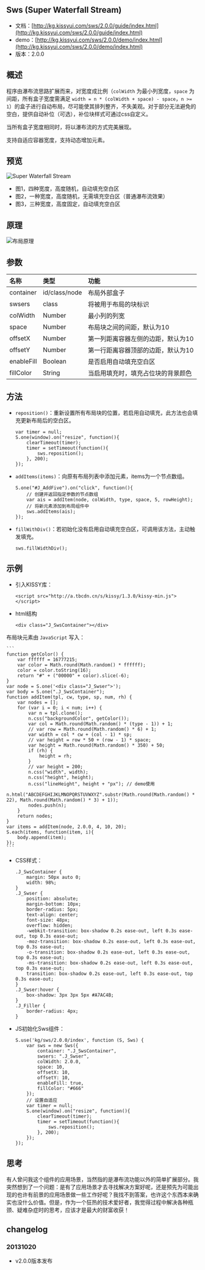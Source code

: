 ## Sws (Super Waterfall Stream)

* 文档：[http://kg.kissyui.com/sws/2.0.0/guide/index.html](http://kg.kissyui.com/sws/2.0.0/guide/index.html)
* demo：[http://kg.kissyui.com/sws/2.0.0/demo/index.html](http://kg.kissyui.com/sws/2.0.0/demo/index.html)
* 版本：2.0.0

## 概述

程序由瀑布流思路扩展而来，对宽度成比例（`colWidth` 为最小列宽度，`space` 为间距，所有盒子宽度需满足 `width = n * (colWidth + space) - space`，`n >= 1`）的盒子进行自动布局，尽可能使其排列整齐，不失美观。对于部分无法避免的空白，提供自动补位（可选），补位块样式可通过css自定义。

当所有盒子宽度相同时，将以瀑布流的方式完美展现。

支持自适应容器宽度，支持动态增加元素。

## 预览

![Super Waterfall Stream](http://www.seejs.com/wp-content/uploads/2013/10/demo-preview.png)

* 图1，四种宽度，高度随机，自动填充空白区
* 图2，一种宽度，高度随机，无需填充空白区（普通瀑布流效果）
* 图3，三种宽度，高度固定，自动填充空白区

## 原理

![布局原理](http://www.seejs.com/wp-content/uploads/2013/10/principle.gif)

## 参数

| **名称** | **类型** | **功能** |
|:---------------|:--------|:----------|
| container | id/class/node | 布局外部盒子 |
| swsers | class | 将被用于布局的块标识 |
| colWidth | Number | 最小列的列宽 |
| space | Number | 布局块之间的间距，默认为10 |
| offsetX | Number | 第一列距离容器左侧的边距，默认为10 |
| offsetY | Number | 第一行距离容器顶部的边距，默认为10 |
| enableFill | Boolean | 是否启用自动填充空白区 |
| fillColor | String | 当启用填充时，填充占位块的背景颜色 |

## 方法

* `reposition()`：重新设置所有布局块的位置，若启用自动填充，此方法也会填充更新布局后的空白区。

	```
	var timer = null;
    S.one(window).on("resize", function(){
        clearTimeout(timer);
        timer = setTimeout(function(){
            sws.reposition();
        }, 200);
    });
	```
* `addItems(items)`：向原有布局列表中添加元素，items为一个节点数组。

	```
	S.one("#J_AddFive").on("click", function(){
		// 创建并返回指定参数的节点数组
        var ais = addItem(node, colWidth, type, space, 5, rowHeight);
		// 将新元素添加到布局组件中
        sws.addItems(ais);
    });
	```
* `fillWithDiv()`：若初始化没有启用自动填充空白区，可调用该方法，主动触发填充。

	```
	sws.fillWidthDiv();
	```
## 示例

* 引入KISSY库：

	```
	<script src="http://a.tbcdn.cn/s/kissy/1.3.0/kissy-min.js"></script>
	```

* html结构

	```
	<div class="J_SwsContainer"></div>
	```
布局块元素由 `JavaScript` 写入：
	
	```
	function getColor() {
        var ffffff = 16777215;
        var color = Math.round(Math.random() * ffffff);
        color = color.toString(16);
        return "#" + ("00000" + color).slice(-6);
    }
	var node = S.one('<div class="J_Swser">');
	var body = S.one(".J_SwsContainer");
	function addItem(tpl, cw, type, sp, num, rh) {
        var nodes = [];
        for (var i = 0; i < num; i++) {
            var n = tpl.clone();
            n.css("backgroundColor", getColor());
            var col = Math.round(Math.random() * (type - 1)) + 1;
            // var row = Math.round(Math.random() * 6) + 1;
            var width = col * cw + (col - 1) * sp;
            // var height = row * 50 + (row - 1) * space;
            var height = Math.round(Math.random() * 350) + 50;
            if (rh) {
                height = rh;
            }
            // var height = 200;
            n.css("width", width);
            n.css("height", height);
            n.css("lineHeight", height + "px"); // demo使用
            n.html("ABCDEFGHIJKLMNOPQRSTUVWXYZ".substr(Math.round(Math.random() * 22), Math.round(Math.random() * 3) + 1));
            nodes.push(n);
        }
        return nodes;
    }
    var items = addItem(node, 2.0.0, 4, 10, 20);
    S.each(items, function(item, i){
        body.append(item);
    });
	```
* CSS样式：

	```
	.J_SwsContainer {
        margin: 50px auto 0;
        width: 98%;
    }
    .J_Swser {
        position: absolute;
        margin-bottom: 10px;
        border-radius: 5px;
        text-align: center;
        font-size: 48px;
        overflow: hidden;
        -webkit-transition: box-shadow 0.2s ease-out, left 0.3s ease-out, top 0.3s ease-out;
        -moz-transition: box-shadow 0.2s ease-out, left 0.3s ease-out, top 0.3s ease-out;
        -o-transition: box-shadow 0.2s ease-out, left 0.3s ease-out, top 0.3s ease-out;
        -ms-transition: box-shadow 0.2s ease-out, left 0.3s ease-out, top 0.3s ease-out;
        transition: box-shadow 0.2s ease-out, left 0.3s ease-out, top 0.3s ease-out;
    }
    .J_Swser:hover {
        box-shadow: 3px 3px 5px #A7AC4B;
    }
    .J_Filler {
        border-radius: 4px;
    }
	```

* JS初始化Sws组件：

	```
	S.use('kg/sws/2.0.0/index', function (S, Sws) {
        var sws = new Sws({
            container: ".J_SwsContainer",
            swsers: ".J_Swser",
            colWidth: 2.0.0,
            space: 10,
            offsetX: 10,
            offsetY: 10,
            enableFill: true,
            fillColor: "#666"
        });
		// 设置自适应
		var timer = null;
        S.one(window).on("resize", function(){
            clearTimeout(timer);
            timer = setTimeout(function(){
                sws.reposition();
            }, 200);
        });
	});
	```

## 思考

有人曾问我这个组件的应用场景，当然指的是瀑布流功能以外的简单扩展部分。我突然想到了一个问题：是有了应用场景才去寻找解决方案好呢，还是预先为可能出现的也许有前景的应用场景做一些工作好呢？我找不到答案，也许这个东西本来确实也没什么价值。但是，作为一个狂热的技术爱好者，我觉得过程中解决各种瓶颈、疑难杂症时的思考，应该才是最大的财富收获！

## changelog

### 20131020

* v2.0.0版本发布


